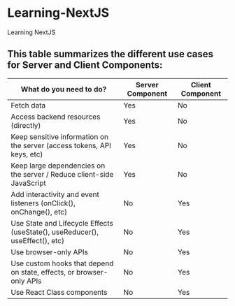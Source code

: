 # Learning-NextJS
Learning NextJS


## This table summarizes the different use cases for Server and Client Components:

<table>
   <thead>
      <tr>
         <th>What do you need to do?</th>
         <th>Server Component</th>
         <th>Client Component</th>
      </tr>
   </thead>
   <tbody>
      <tr>
         <td>Fetch data</td>
         <td>Yes</td>
         <td>No</td>
      </tr>
      <tr>
         <td>Access backend resources (directly)</td>
         <td>Yes</td>
         <td>No</td>
      </tr>
      <tr>
         <td>Keep sensitive information on the server (access tokens, API keys, etc)</td>
         <td>Yes</td>
         <td>No</td>
      </tr>
      <tr>
         <td>Keep large dependencies on the server / Reduce client-side JavaScript</td>
         <td>Yes</td>
         <td>No</td>
      </tr>
      <tr>
         <td>Add interactivity and event listeners (onClick(), onChange(), etc)</td>
         <td>No</td>
         <td>Yes</td>
      </tr>
      <tr>
         <td>Use State and Lifecycle Effects (useState(), useReducer(), useEffect(), etc)</td>
         <td>No</td>
         <td>Yes</td>
      </tr>
      <tr>
         <td>Use browser-only APIs</td>
         <td>No</td>
         <td>Yes</td>
      </tr>
      <tr>
         <td>Use custom hooks that depend on state, effects, or browser-only APIs</td>
         <td>No</td>
         <td>Yes</td>
      </tr>
      <tr>
         <td>Use React Class components</td>
         <td>No</td>
         <td>Yes</td>
      </tr>
   </tbody>
</table>
